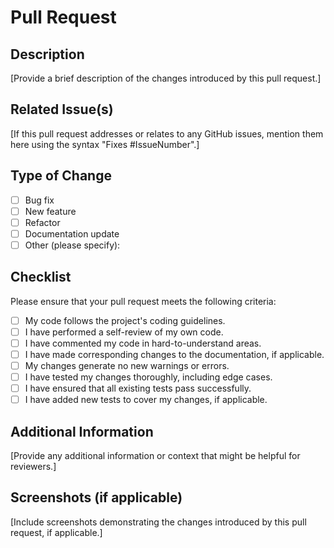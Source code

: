 # Pull Request

## Description
[Provide a brief description of the changes introduced by this pull request.]

## Related Issue(s)
[If this pull request addresses or relates to any GitHub issues, mention them here using the syntax "Fixes #IssueNumber".]

## Type of Change
- [ ] Bug fix
- [ ] New feature
- [ ] Refactor
- [ ] Documentation update
- [ ] Other (please specify):

## Checklist
Please ensure that your pull request meets the following criteria:

- [ ] My code follows the project's coding guidelines.
- [ ] I have performed a self-review of my own code.
- [ ] I have commented my code in hard-to-understand areas.
- [ ] I have made corresponding changes to the documentation, if applicable.
- [ ] My changes generate no new warnings or errors.
- [ ] I have tested my changes thoroughly, including edge cases.
- [ ] I have ensured that all existing tests pass successfully.
- [ ] I have added new tests to cover my changes, if applicable.

## Additional Information
[Provide any additional information or context that might be helpful for reviewers.]

## Screenshots (if applicable)
[Include screenshots demonstrating the changes introduced by this pull request, if applicable.]

